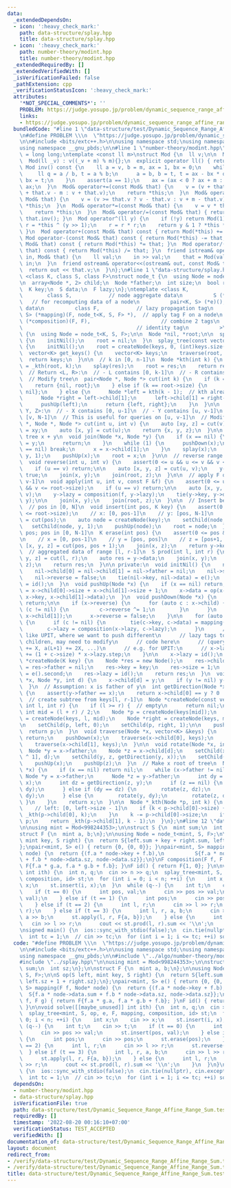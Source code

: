 ```yaml
---
data:
  _extendedDependsOn:
  - icon: ':heavy_check_mark:'
    path: data-structure/splay.hpp
    title: data-structure/splay.hpp
  - icon: ':heavy_check_mark:'
    path: number-theory/modint.hpp
    title: number-theory/modint.hpp
  _extendedRequiredBy: []
  _extendedVerifiedWith: []
  _isVerificationFailed: false
  _pathExtension: cpp
  _verificationStatusIcon: ':heavy_check_mark:'
  attributes:
    '*NOT_SPECIAL_COMMENTS*': ''
    PROBLEM: https://judge.yosupo.jp/problem/dynamic_sequence_range_affine_range_sum
    links:
    - https://judge.yosupo.jp/problem/dynamic_sequence_range_affine_range_sum
  bundledCode: "#line 1 \"data-structure/test/Dynamic_Sequence_Range_Affine_Range_Sum.test.cpp\"\
    \n#define PROBLEM \\\n  \"https://judge.yosupo.jp/problem/dynamic_sequence_range_affine_range_sum\"\
    \n\n#include <bits/extc++.h>\n\nusing namespace std;\nusing namespace __gnu_cxx;\n\
    using namespace __gnu_pbds;\n\n#line 1 \"number-theory/modint.hpp\"\nusing ll\
    \ = long long;\ntemplate <const ll m>\nstruct Mod {\n  ll v;\n\n  Mod() : v(0){};\n\
    \  Mod(ll _v) : v((_v + m) % m){};\n  explicit operator ll() { return v; }\n \
    \ Mod inv() const {\n    ll a = v, b = m, ax = 1, bx = 0;\n    while (b) {\n \
    \     ll q = a / b, t = a % b;\n      a = b, b = t, t = ax - bx * q, ax = bx,\
    \ bx = t;\n    }\n    assert(a == 1);\n    ax = (ax < 0 ? ax + m : ax);\n    return\
    \ ax;\n  }\n  Mod& operator+=(const Mod& that) {\n    v = (v + that.v >= m ? v\
    \ + that.v - m : v + that.v);\n    return *this;\n  }\n  Mod& operator-=(const\
    \ Mod& that) {\n    v = (v >= that.v ? v - that.v : v + m - that.v);\n    return\
    \ *this;\n  }\n  Mod& operator*=(const Mod& that) {\n    v = v * that.v % m;\n\
    \    return *this;\n  }\n  Mod& operator/=(const Mod& that) { return (*this) *=\
    \ that.inv(); }\n  Mod operator^(ll y) {\n    if (!y) return Mod(1);\n    Mod\
    \ r = *this ^ (y >> 1);\n    r = r * r;\n    return y & 1 ? *this * r : r;\n \
    \ }\n  Mod operator+(const Mod& that) const { return Mod(*this) += that; }\n \
    \ Mod operator-(const Mod& that) const { return Mod(*this) -= that; }\n  Mod operator*(const\
    \ Mod& that) const { return Mod(*this) *= that; }\n  Mod operator/(const Mod&\
    \ that) const { return Mod(*this) /= that; }\n  friend istream& operator>>(istream&\
    \ in, Mod& that) {\n    ll val;\n    in >> val;\n    that = Mod(val);\n    return\
    \ in;\n  }\n  friend ostream& operator<<(ostream& out, const Mod& that) {\n  \
    \  return out << that.v;\n  }\n};\n#line 1 \"data-structure/splay.hpp\"\ntemplate\
    \ <class K, class S, class F>\nstruct node_t {\n  using Node = node_t<K, S, F>;\n\
    \n  array<Node *, 2> child;\n  Node *father;\n  int size;\n  bool reverse;\n\n\
    \  K key;\n  S data;\n  F lazy;\n};\ntemplate <class K,            // key\n  \
    \        class S,            // node aggregate data\n          S (*op)(S, K, S),\
    \   // for recomputing data of a node\n          pair<K, S> (*e)(),  // identity\
    \ data\n          class F,            // lazy propagation tag\n          pair<K,\
    \ S> (*mapping)(F, node_t<K, S, F> *),  // apply tag F on a node\n          F\
    \ (*composition)(F, F),                       // combine 2 tags\n          F (*id)()\
    \                                     // identity tag\n          >\nstruct splay_tree\
    \ {\n  using Node = node_t<K, S, F>;\n\n  Node *nil, *root;\n\n  splay_tree()\
    \ {\n    initNil();\n    root = nil;\n  }\n  splay_tree(const vector<K> &keys)\
    \ {\n    initNil();\n    root = createNode(keys, 0, (int)keys.size());\n  }\n\n\
    \  vector<K> get_keys() {\n    vector<K> keys;\n    traverse(root, keys);\n  \
    \  return keys;\n  }\n\n  // k in [0, n-1]\n  Node *kth(int k) {\n    auto res\
    \ = _kth(root, k);\n    splay(res);\n    root = res;\n    return res;\n  }\n\n\
    \  // Return <L, R>:\n  // - L contains [0, k-1]\n  // - R contains [k, N-1]\n\
    \  // Modify tree\n  pair<Node *, Node *> cut(int k) {\n    if (k == 0) {\n  \
    \    return {nil, root};\n    } else if (k == root->size) {\n      return {root,\
    \ nil};\n    } else {\n      Node *left = kth(k - 1);  // kth already splayed\n\
    \      Node *right = left->child[1];\n      left->child[1] = right->father = nil;\n\
    \      pushUp(left);\n      return {left, right};\n    }\n  }\n\n  // Return <X,\
    \ Y, Z>:\n  // - X contains [0, u-1]\n  // - Y contains [u, v-1]\n  // - Z contains\
    \ [v, N-1]\n  // This is useful for queries on [u, v-1]\n  // Modify tree\n  tuple<Node\
    \ *, Node *, Node *> cut(int u, int v) {\n    auto [xy, z] = cut(v);\n    root\
    \ = xy;\n    auto [x, y] = cut(u);\n    return {x, y, z};\n  }\n\n  // Make this\
    \ tree x + y\n  void join(Node *x, Node *y) {\n    if (x == nil) {\n      root\
    \ = y;\n      return;\n    }\n    while (1) {\n      pushDown(x);\n      if (x->child[1]\
    \ == nil) break;\n      x = x->child[1];\n    }\n    splay(x);\n    setChild(x,\
    \ y, 1);\n    pushUp(x);\n    root = x;\n  }\n\n  // reverse range [u, v-1]\n\
    \  void reverse(int u, int v) {\n    assert(0 <= u && u <= v && v <= root->size);\n\
    \    if (u == v) return;\n\n    auto [x, y, z] = cut(u, v);\n    y->reverse =\
    \ true;\n    join(x, y);\n    join(root, z);\n  }\n\n  // apply F on range [u,\
    \ v-1]\n  void apply(int u, int v, const F &f) {\n    assert(0 <= u && u <= v\
    \ && v <= root->size);\n    if (u == v) return;\n\n    auto [x, y, z] = cut(u,\
    \ v);\n    y->lazy = composition(f, y->lazy);\n    tie(y->key, y->data) = mapping(f,\
    \ y);\n\n    join(x, y);\n    join(root, z);\n  }\n\n  // Insert before pos\n\
    \  // pos in [0, N]\n  void insert(int pos, K key) {\n    assert(0 <= pos && pos\
    \ <= root->size);\n    // x: [0, pos-1]\n    // y: [pos, N-1]\n    auto [x, y]\
    \ = cut(pos);\n    auto node = createNode(key);\n    setChild(node, x, 0);\n \
    \   setChild(node, y, 1);\n    pushUp(node);\n    root = node;\n  }\n\n  // Delete\
    \ pos; pos in [0, N-1]\n  K erase(int pos) {\n    assert(0 <= pos && pos < root->size);\n\
    \n    // x = [0, pos-1]\n    // y = [pos, pos]\n    // z = [pos+1, N-1]\n    auto\
    \ [x, y, z] = cut(pos, pos + 1);\n    join(x, z);\n    return y->key;\n  }\n\n\
    \  // aggregated data of range [l, r-1]\n  S prod(int l, int r) {\n    auto [x,\
    \ y, z] = cut(l, r);\n    auto res = y->data;\n    join(x, y);\n    join(root,\
    \ z);\n    return res;\n  }\n\n private:\n  void initNil() {\n    nil = new Node();\n\
    \    nil->child[0] = nil->child[1] = nil->father = nil;\n    nil->size = 0;\n\
    \    nil->reverse = false;\n    tie(nil->key, nil->data) = e();\n    nil->lazy\
    \ = id();\n  }\n  void pushUp(Node *x) {\n    if (x == nil) return;\n    x->size\
    \ = x->child[0]->size + x->child[1]->size + 1;\n    x->data = op(x->child[0]->data,\
    \ x->key, x->child[1]->data);\n  }\n  void pushDown(Node *x) {\n    if (x == nil)\
    \ return;\n\n    if (x->reverse) {\n      for (auto c : x->child) {\n        if\
    \ (c != nil) {\n          c->reverse ^= 1;\n        }\n      }\n      swap(x->child[0],\
    \ x->child[1]);\n      x->reverse = false;\n    }\n\n    for (auto c : x->child)\
    \ {\n      if (c != nil) {\n        tie(c->key, c->data) = mapping(x->lazy, c);\n\
    \        c->lazy = composition(x->lazy, c->lazy);\n      }\n      // For problem\
    \ like UPIT, where we want to push different\n      // lazy tags to left & right\
    \ children, may need to modify\n      // code here\n      // (query L R X: a(L)\
    \ += X, a(L+1) += 2X, ...)\n      // e.g. for UPIT:\n      // x->lazy.add_left\
    \ += (1 + c->size) * x->lazy.step;\n    }\n\n    x->lazy = id();\n  }\n  Node\
    \ *createNode(K key) {\n    Node *res = new Node();\n    res->child[0] = res->child[1]\
    \ = res->father = nil;\n    res->key = key;\n    res->size = 1;\n    res->data\
    \ = e().second;\n    res->lazy = id();\n    return res;\n  }\n  void setChild(Node\
    \ *x, Node *y, int d) {\n    x->child[d] = y;\n    if (y != nil) y->father = x;\n\
    \  }\n  // Assumption: x is father of y\n  int getDirection(Node *x, Node *y)\
    \ {\n    assert(y->father == x);\n    return x->child[0] == y ? 0 : 1;\n  }\n\
    \  // create subtree from keys[l, r-1]\n  Node *createNode(const vector<K> &keys,\
    \ int l, int r) {\n    if (l >= r) {  // empty\n      return nil;\n    }\n   \
    \ int mid = (l + r) / 2;\n    Node *p = createNode(keys[mid]);\n    Node *left\
    \ = createNode(keys, l, mid);\n    Node *right = createNode(keys, mid + 1, r);\n\
    \n    setChild(p, left, 0);\n    setChild(p, right, 1);\n\n    pushUp(p);\n  \
    \  return p;\n  }\n  void traverse(Node *x, vector<K> &keys) {\n    if (x == nil)\
    \ return;\n    pushDown(x);\n    traverse(x->child[0], keys);\n    keys.push_back(x->key);\n\
    \    traverse(x->child[1], keys);\n  }\n\n  void rotate(Node *x, int d) {\n  \
    \  Node *y = x->father;\n    Node *z = x->child[d];\n    setChild(x, z->child[d\
    \ ^ 1], d);\n    setChild(y, z, getDirection(y, x));\n    setChild(z, x, d ^ 1);\n\
    \    pushUp(x);\n    pushUp(z);\n  }\n  // Make x root of tree\n  Node *splay(Node\
    \ *x) {\n    if (x == nil) return nil;\n    while (x->father != nil) {\n     \
    \ Node *y = x->father;\n      Node *z = y->father;\n      int dy = getDirection(y,\
    \ x);\n      int dz = getDirection(z, y);\n      if (z == nil) {\n        rotate(y,\
    \ dy);\n      } else if (dy == dz) {\n        rotate(z, dz);\n        rotate(y,\
    \ dy);\n      } else {\n        rotate(y, dy);\n        rotate(z, dz);\n     \
    \ }\n    }\n    return x;\n  }\n\n  Node *_kth(Node *p, int k) {\n    pushDown(p);\n\
    \    // left: [0, left->size - 1]\n    if (k < p->child[0]->size) {\n      return\
    \ _kth(p->child[0], k);\n    }\n    k -= p->child[0]->size;\n    if (!k) return\
    \ p;\n    return _kth(p->child[1], k - 1);\n  }\n};\n#line 12 \"data-structure/test/Dynamic_Sequence_Range_Affine_Range_Sum.test.cpp\"\
    \n\nusing mint = Mod<998244353>;\n\nstruct S {\n  mint sum;\n  int sz;\n};\n\n\
    struct F {\n  mint a, b;\n};\n\nusing Node = node_t<mint, S, F>;\n\nS op(S left,\
    \ mint key, S right) {\n  return S{left.sum + key + right.sum, left.sz + 1 + right.sz};\n\
    };\npair<mint, S> e() { return {0, {0, 0}}; }\npair<mint, S> mapping(F f, Node*\
    \ node) {\n  return {(f.a * node->key + f.b),\n          S{f.a * node->data.sum\
    \ + f.b * node->data.sz, node->data.sz}};\n}\nF composition(F f, F g) { return\
    \ F{f.a * g.a, f.a * g.b + f.b}; }\nF id() { return F{1, 0}; }\n\nvoid solve([[maybe_unused]]\
    \ int ith) {\n  int n, q;\n  cin >> n >> q;\n  splay_tree<mint, S, op, e, F, mapping,\
    \ composition, id> st;\n  for (int i = 0; i < n; ++i) {\n    int x;\n    cin >>\
    \ x;\n    st.insert(i, x);\n  }\n  while (q--) {\n    int t;\n    cin >> t;\n\
    \    if (t == 0) {\n      int pos, val;\n      cin >> pos >> val;\n      st.insert(pos,\
    \ val);\n    } else if (t == 1) {\n      int pos;\n      cin >> pos;\n      st.erase(pos);\n\
    \    } else if (t == 2) {\n      int l, r;\n      cin >> l >> r;\n      st.reverse(l,\
    \ r);\n    } else if (t == 3) {\n      int l, r, a, b;\n      cin >> l >> r >>\
    \ a >> b;\n      st.apply(l, r, F{a, b});\n    } else {\n      int l, r;\n   \
    \   cin >> l >> r;\n      cout << st.prod(l, r).sum << '\\n';\n    }\n  }\n}\n\
    \nsigned main() {\n  ios::sync_with_stdio(false);\n  cin.tie(nullptr), cin.exceptions(cin.failbit);\n\
    \  int tc = 1;\n  // cin >> tc;\n  for (int i = 1; i <= tc; ++i) solve(i);\n}\n"
  code: "#define PROBLEM \\\n  \"https://judge.yosupo.jp/problem/dynamic_sequence_range_affine_range_sum\"\
    \n\n#include <bits/extc++.h>\n\nusing namespace std;\nusing namespace __gnu_cxx;\n\
    using namespace __gnu_pbds;\n\n#include \"../algo/number-theory/modint.hpp\"\n\
    #include \"../splay.hpp\"\n\nusing mint = Mod<998244353>;\n\nstruct S {\n  mint\
    \ sum;\n  int sz;\n};\n\nstruct F {\n  mint a, b;\n};\n\nusing Node = node_t<mint,\
    \ S, F>;\n\nS op(S left, mint key, S right) {\n  return S{left.sum + key + right.sum,\
    \ left.sz + 1 + right.sz};\n};\npair<mint, S> e() { return {0, {0, 0}}; }\npair<mint,\
    \ S> mapping(F f, Node* node) {\n  return {(f.a * node->key + f.b),\n        \
    \  S{f.a * node->data.sum + f.b * node->data.sz, node->data.sz}};\n}\nF composition(F\
    \ f, F g) { return F{f.a * g.a, f.a * g.b + f.b}; }\nF id() { return F{1, 0};\
    \ }\n\nvoid solve([[maybe_unused]] int ith) {\n  int n, q;\n  cin >> n >> q;\n\
    \  splay_tree<mint, S, op, e, F, mapping, composition, id> st;\n  for (int i =\
    \ 0; i < n; ++i) {\n    int x;\n    cin >> x;\n    st.insert(i, x);\n  }\n  while\
    \ (q--) {\n    int t;\n    cin >> t;\n    if (t == 0) {\n      int pos, val;\n\
    \      cin >> pos >> val;\n      st.insert(pos, val);\n    } else if (t == 1)\
    \ {\n      int pos;\n      cin >> pos;\n      st.erase(pos);\n    } else if (t\
    \ == 2) {\n      int l, r;\n      cin >> l >> r;\n      st.reverse(l, r);\n  \
    \  } else if (t == 3) {\n      int l, r, a, b;\n      cin >> l >> r >> a >> b;\n\
    \      st.apply(l, r, F{a, b});\n    } else {\n      int l, r;\n      cin >> l\
    \ >> r;\n      cout << st.prod(l, r).sum << '\\n';\n    }\n  }\n}\n\nsigned main()\
    \ {\n  ios::sync_with_stdio(false);\n  cin.tie(nullptr), cin.exceptions(cin.failbit);\n\
    \  int tc = 1;\n  // cin >> tc;\n  for (int i = 1; i <= tc; ++i) solve(i);\n}"
  dependsOn:
  - number-theory/modint.hpp
  - data-structure/splay.hpp
  isVerificationFile: true
  path: data-structure/test/Dynamic_Sequence_Range_Affine_Range_Sum.test.cpp
  requiredBy: []
  timestamp: '2022-08-20 00:16:10+07:00'
  verificationStatus: TEST_ACCEPTED
  verifiedWith: []
documentation_of: data-structure/test/Dynamic_Sequence_Range_Affine_Range_Sum.test.cpp
layout: document
redirect_from:
- /verify/data-structure/test/Dynamic_Sequence_Range_Affine_Range_Sum.test.cpp
- /verify/data-structure/test/Dynamic_Sequence_Range_Affine_Range_Sum.test.cpp.html
title: data-structure/test/Dynamic_Sequence_Range_Affine_Range_Sum.test.cpp
---
```

